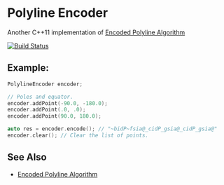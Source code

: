 # Polyline Encoder
Another C++11 implementation of [Encoded Polyline Algorithm](https://developers.google.com/maps/documentation/utilities/polylinealgorithm)

[![Build Status](https://travis-ci.org/vahancho/polylineencoder.svg?branch=master)][1]

## Example:

```cpp
PolylineEncoder encoder;

// Poles and equator.
encoder.addPoint(-90.0, -180.0);
encoder.addPoint(.0, .0);
encoder.addPoint(90.0, 180.0);

auto res = encoder.encode(); // "~bidP~fsia@_cidP_gsia@_cidP_gsia@"
encoder.clear(); // Clear the list of points.
```

## See Also

* [Encoded Polyline Algorithm](https://developers.google.com/maps/documentation/utilities/polylinealgorithm)

[1]: https://travis-ci.org/vahancho/polylineencoder
